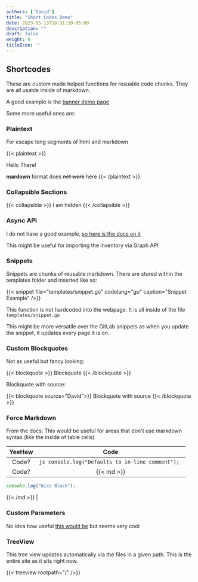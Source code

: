 ```yaml
---
authors: ['David']
title: "Short Codes Demo"
date: 2023-05-13T18:31:10-05:00
description: ""
draft: false
weight: 0
titleIcon: ''
---
```


## Shortcodes

These are custom made helped functions for resuable code chunks. They are all usable inside of markdown.

A good example is the [banner demo page](/test/banner/) 

Some more useful ones are:

### Plaintext

For escape long segments of html and markdown

{{< plaintext >}}
<p> Hello There! </p>

**mardown** format does ~~not work~~ here
{{< /plaintext >}}

### Collapsible Sections

{{< collapsible >}}
I am hidden
{{< /collapsible >}}

### Async API

I do not have a good example, [so here is the docs on it](https://shadocs.netlify.app/shortcodes/asyncapi/)

This might be useful for importing the inventory via Graph API

### Snippets

Snippets are chunks of reusable markdown. There are stored within the templates folder and inserted like so:

{{< snippet 
  file="templates/snippet.go"
  codelang="go"
  caption="Snippet Example"
/>}}

This function is not hardcoded into the webpage. It is all inside of the file `templates/snippet.go`

This might be more versatile over the GitLab snippets as when you update the snippet, it updates every page it is on.

### Custom Blockquotes

Not as useful but fancy looking:

{{< blockquote >}}
Blockquote
{{< /blockquote >}}

Blockquote with source:

{{< blockquote source="David">}}
Blockquote with source
{{< /blockquote >}}

### Force Markdown

From the docs: This would be useful for areas that don't use markdown syntax (like the inside of table cells)

| YeeHaw | Code |
|:---:|:---:|
| Code? | ```js console.log("Defaults to in-line comment"); ``` |
| Code? | {{< md >}} 
```js
console.log("Nice Block");
``` 
{{< /md >}} |

### Custom Parameters

No idea how useful [this would be](https://shadocs.netlify.app/shortcodes/parameter/) but seems very cool

### TreeView

This tree view updates automatically via the files in a given path. This is the entire site as it sits right now.

{{< treeview rootpath="/" />}}